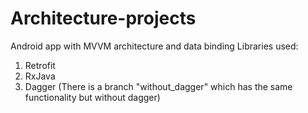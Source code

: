 # Architecture-projects
Android app with MVVM architecture and data binding
Libraries used:
1. Retrofit
2. RxJava
3. Dagger (There is a branch "without_dagger" which has the same functionality but without dagger)
